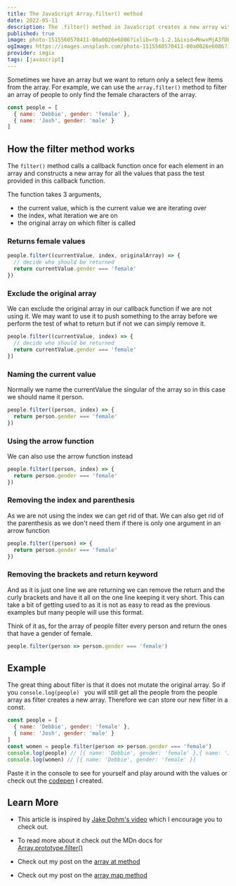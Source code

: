 ```yaml
---
title: The JavaScript Array.filter() method
date: 2022-05-11
description: The .filter() method in JavaScript creates a new array with all elements that pass the test implemented by the provided function.
published: true
image: photo-1515560570411-00a0026e6086?ixlib=rb-1.2.1&ixid=MnwxMjA3fDB8MHxzZWFyY2h8NXx8ZmlsdGVyfGVufDB8MHwwfHw%3D&auto=format&fit=crop&w=800&q=60
ogImage: https://images.unsplash.com/photo-1515560570411-00a0026e6086?ixlib=rb-1.2.1&ixid=MnwxMjA3fDB8MHxzZWFyY2h8NXx8ZmlsdGVyfGVufDB8MHwwfHw%3D&auto=format&fit=crop&w=800&q=60
provider: imgix
tags: [javascript]
---
```


Sometimes we have an array but we want to return only a select few items from the array. For example, we can use the `array.filter()` method to filter an array of people to only find the female characters of the array.

```js
const people = [
  { name: 'Debbie', gender: 'female' },
  { name: 'Josh', gender: 'male' }
]
```

## How the filter method works

The `filter()` method calls a callback function once for each element in an array and constructs a new array for all the values that pass the test provided in this callback function.

The function takes 3 arguments,

- the current value, which is the current value we are iterating over
- the index, what iteration we are on
- the original array on which filter is called

### Returns female values

```js
people.filter((currentValue, index, originalArray) => {
  // decide who should be returned
  return currentValue.gender === 'female'
})
```

### Exclude the original array

We can exclude the original array in our callback function if we are not using it. We may want to use it to push something to the array before we perform the test of what to return but if not we can simply remove it.

```js
people.filter((currentValue, index) => {
  // decide who should be returned
  return currentValue.gender === 'female'
})
```

### Naming the current value

Normally we name the currentValue the singular of the array so in this case we should name it person.

```js
people.filter((person, index) => {
  return person.gender === 'female'
})
```

### Using the arrow function

We can also use the arrow function instead

```js
people.filter((person, index) => {
  return person.gender === 'female'
})
```

### Removing the index and parenthesis

As we are not using the index we can get rid of that. We can also get rid of the parenthesis as we don't need them if there is only one argument in an arrow function

```js
people.filter((person) => {
  return person.gender === 'female'
})
```

### Removing the brackets and return keyword

And as it is just one line we are returning we can remove the return and the curly brackets and have it all on the one line keeping it very short. This can take a bit of getting used to as it is not as easy to read as the previous examples but many people will use this format.

Think of it as, for the array of people filter every person and return the ones that have a gender of female.

```js
people.filter(person => person.gender === 'female')
```

## Example

The great thing about filter is that it does not mutate the original array. So if you `console.log(people) ` you will still get all the people from the people array as filter creates a new array. Therefore we can store our new filter in a const.

```js
const people = [
  { name: 'Debbie', gender: 'female' },
  { name: 'Josh', gender: 'male' }
]
const women = people.filter(person => person.gender === 'female')
console.log(people) // [{ name: 'Debbie', gender: 'female' },{ name: 'Josh', gender: 'male' }]
console.log(women) // [{ name: 'Debbie', gender: 'female' }]
```

Paste it in the console to see for yourself and play around with the values or check out the [codepen](https://codepen.io/debs-obrien/pen/OJQRpPW) I created.

## Learn More

- This article is inspired by [Jake Dohm's video](https://simplygoodwork.com/blog/array-map-javascript-method) which I encourage you to check out.

- To read more about it check out the MDn docs for [Array.prototype.filter()](https://developer.mozilla.org/en-US/docs/Web/JavaScript/Reference/Global_Objects/Array/filter)
- Check out my post on the [array at method](/blog/js-array-at-method)
- Check out my post on the [array map method](/blog/js-array-map-method)
